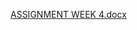 [ASSIGNMENT WEEK 4.docx](https://github.com/user-attachments/files/16339988/ASSIGNMENT.WEEK.4.docx)
